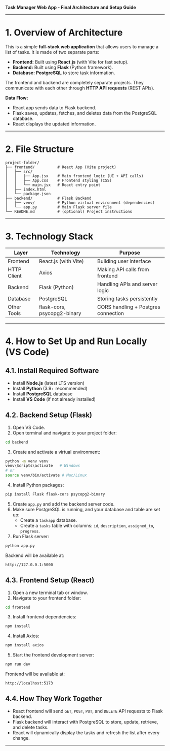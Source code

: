 **Task Manager Web App - Final Architecture and Setup Guide**

---

# 1. Overview of Architecture

This is a simple **full-stack web application** that allows users to manage a list of tasks.
It is made of two separate parts:

- **Frontend:** Built using **React.js** (with Vite for fast setup).
- **Backend:** Built using **Flask** (Python framework).
- **Database:** **PostgreSQL** to store task information.

The frontend and backend are completely separate projects. They communicate with each other through **HTTP API requests** (REST APIs).

**Data Flow:**
- React app sends data to Flask backend.
- Flask saves, updates, fetches, and deletes data from the PostgreSQL database.
- React displays the updated information.

---

# 2. File Structure

```plaintext
project-folder/
├── frontend/          # React App (Vite project)
│   ├── src/
│   │   ├── App.jsx    # Main frontend logic (UI + API calls)
│   │   ├── App.css    # Frontend styling (CSS)
│   │   └── main.jsx   # React entry point
│   ├── index.html
│   └── package.json
├── backend/           # Flask Backend
│   ├── venv/          # Python virtual environment (dependencies)
│   └── app.py         # Main Flask server file
└── README.md          # (optional) Project instructions
```

---

# 3. Technology Stack

| Layer         | Technology             | Purpose |
|---------------|-------------------------|---------|
| Frontend      | React.js (with Vite)     | Building user interface |
| HTTP Client   | Axios                   | Making API calls from frontend |
| Backend       | Flask (Python)           | Handling APIs and server logic |
| Database      | PostgreSQL               | Storing tasks persistently |
| Other Tools   | flask-cors, psycopg2-binary | CORS handling + Postgres connection |


---

# 4. How to Set Up and Run Locally (VS Code)

## 4.1. Install Required Software
- Install **Node.js** (latest LTS version)
- Install **Python** (3.9+ recommended)
- Install **PostgreSQL** database
- Install **VS Code** (if not already installed)


## 4.2. Backend Setup (Flask)

1. Open VS Code.
2. Open terminal and navigate to your project folder:

```bash
cd backend
```

3. Create and activate a virtual environment:
```bash
python -m venv venv
venv\Scripts\activate   # Windows
# or
source venv/bin/activate # Mac/Linux
```

4. Install Python packages:
```bash
pip install Flask flask-cors psycopg2-binary
```

5. Create `app.py` and add the backend server code.
6. Make sure PostgreSQL is running, and your database and table are set up:
   - Create a `taskapp` database.
   - Create a `tasks` table with columns: `id`, `description`, `assigned_to`, `progress`.
7. Run Flask server:
```bash
python app.py
```

Backend will be available at:
```plaintext
http://127.0.0.1:5000
```


## 4.3. Frontend Setup (React)

1. Open a new terminal tab or window.
2. Navigate to your frontend folder:

```bash
cd frontend
```

3. Install frontend dependencies:
```bash
npm install
```

4. Install Axios:
```bash
npm install axios
```

5. Start the frontend development server:
```bash
npm run dev
```

Frontend will be available at:
```plaintext
http://localhost:5173
```


## 4.4. How They Work Together
- React frontend will send `GET`, `POST`, `PUT`, and `DELETE` API requests to Flask backend.
- Flask backend will interact with PostgreSQL to store, update, retrieve, and delete tasks.
- React will dynamically display the tasks and refresh the list after every change.


---


